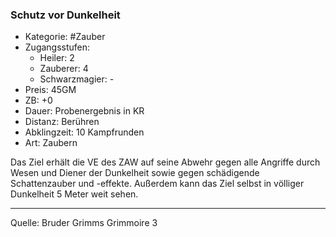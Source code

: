 ### Schutz vor Dunkelheit

- Kategorie: #Zauber
- Zugangsstufen:
  - Heiler: 2
  - Zauberer: 4
  - Schwarzmagier: -
- Preis: 45GM
- ZB: +0
- Dauer: Probenergebnis in KR
- Distanz: Berühren
- Abklingzeit: 10 Kampfrunden
- Art: Zaubern

Das Ziel erhält die VE des ZAW auf seine Abwehr gegen alle Angriffe durch Wesen und Diener der Dunkelheit sowie gegen schädigende Schattenzauber und -effekte. Außerdem kann das Ziel selbst in völliger Dunkelheit 5 Meter weit sehen.

---

Quelle: Bruder Grimms Grimmoire 3
